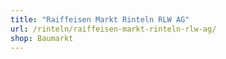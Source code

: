 ```yaml
---
title: "Raiffeisen Markt Rinteln RLW AG"
url: /rinteln/raiffeisen-markt-rinteln-rlw-ag/
shop: Baumarkt
---
```

